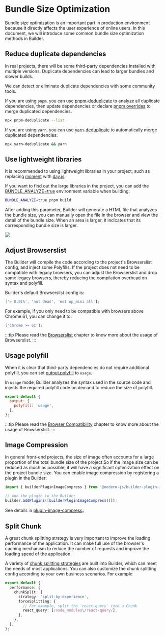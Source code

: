 # Bundle Size Optimization

Bundle size optimization is an important part in production environment because it directly affects the user experience of online users. In this document, we will introduce some common bundle size optimization methods in Builder.

## Reduce duplicate dependencies

In real projects, there will be some third-party dependencies installed with multiple versions. Duplicate dependencies can lead to larger bundles and slower builds.

We can detect or eliminate duplicate dependencies with some community tools.

If you are using `pnpm`, you can use [pnpm-deduplicate](https://github.com/ocavue/pnpm-deduplicate) to analyze all duplicate dependencies, then update dependencies or declare [pnpm overrides](https://pnpm.io/package_json#pnpmoverrides) to merge duplicated dependencies.

```bash
npx pnpm-deduplicate --list
```

If you are using `yarn`, you can use [yarn-deduplicate](https://github.com/scinos/yarn-deduplicate) to automatically merge duplicated dependencies:

```bash
npx yarn-deduplicate && yarn
```

## Use lightweight libraries

It is recommended to using lightweight libraries in your project, such as replacing [moment](https://momentjs.com/) with [day.js](https://day.js.org/).

If you want to find out the large libraries in the project, you can add the [BUNDLE_ANALYZE=true](/en/api/config-performance.html#performance-bundleanalyze) environment variable when building:

```bash
BUNDLE_ANALYZE=true pnpm build
```

After adding this parameter, Builder will generate a HTML file that analyzes the bundle size, you can manually open the file in the browser and view the detail of the bundle size. When an area is larger, it indicates that its corresponding bundle size is larger.

![](https://lf3-static.bytednsdoc.com/obj/eden-cn/aphqeh7uhohpquloj/modern-js/mwa-build-analyze-8784f762c1ab0cb20935829d5f912c4c.png)

## Adjust Browserslist

The Builder will compile the code according to the project's Browserslist config, and inject some Polyfills. If the project does not need to be compatible with legacy browsers, you can adjust the Browserslist and drop some legacy browsers, thereby reducing the compilation overhead on syntax and polyfill.

Builder's default Browserslist config is:

```js
['> 0.01%', 'not dead', 'not op_mini all'];
```

For example, if you only need to be compatible with browsers above Chrome 61, you can change it to:

```js
['Chrome >= 61'];
```

:::tip
Please read the [Browserslist](/guide/advanced/browserslist.html) chapter to know more about the usage of Browserslist.
:::

## Usage polyfill

When it is clear that third-party dependencies do not require additional polyfill, you can set [output.polyfill](/en/api/config-output.html#output-polyfill) to `usage`.

In `usage` mode, Builder analyzes the syntax used in the source code and injects the required polyfill code on demand to reduce the size of polyfill.

```js
export default {
  output: {
    polyfill: 'usage',
  },
};
```

:::tip
Please read the [Browser Compatibility](/guide/advanced/browser-compatibility.html) chapter to know more about the usage of Browserslist.
:::

## Image Compression

In general front-end projects, the size of image often accounts for a large proportion of the total bundle size of the project.So if the image size can be reduced as much as possible, it will have a significant optimization effect on the project bundle size. You can enable image compression by registering a plugin in the Builder:

```js
import { builderPluginImageCompress } from '@modern-js/builder-plugin-image-compress';

// Add the plugin to the Builder
builder.addPlugins([builderPluginImageCompress()]);
```

See details in [plugin-image-compress](/en/plugins/plugin-image-compress)。

## Split Chunk

A great chunk splitting strategy is very important to improve the loading performance of the application. It can make full use of the browser's caching mechanism to reduce the number of requests and improve the loading speed of the application.

A variety of [chunk splitting strategies](/en/guide/optimization/split-chunk) are built into Builder, which can meet the needs of most applications. You can also customize the chunk splitting config according to your own business scenarios. For example:

```ts
export default {
  performance: {
    chunkSplit: {
      strategy: 'split-by-experience',
      forceSplitting: {
        // For example, split the `react-query` into a Chunk
        react_query: [/node_modules\/react-query/],
      },
    },
  },
};
```
